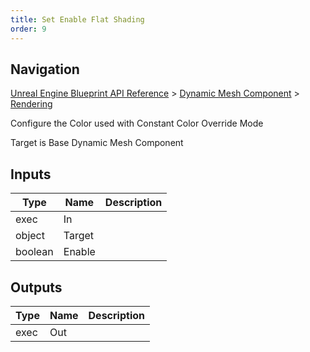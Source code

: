 ```yaml
---
title: Set Enable Flat Shading
order: 9
---
```

## Navigation

[Unreal Engine Blueprint API Reference](https://dev.epicgames.com/documentation/en-us/unreal-engine/BlueprintAPI) > [Dynamic Mesh Component](https://dev.epicgames.com/documentation/en-us/unreal-engine/BlueprintAPI/DynamicMeshComponent) > [Rendering](https://dev.epicgames.com/documentation/en-us/unreal-engine/BlueprintAPI/DynamicMeshComponent/Rendering)

Configure the Color used with Constant Color Override Mode

Target is Base Dynamic Mesh Component

## Inputs

| Type | Name | Description |
| --- | --- | --- |
| exec | In |  |
| object | Target |  |
| boolean | Enable |  |

## Outputs

| Type | Name | Description |
| --- | --- | --- |
| exec | Out |  |
